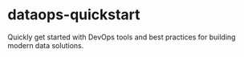 # dataops-quickstart
Quickly get started with DevOps tools and best practices for building modern data solutions.
